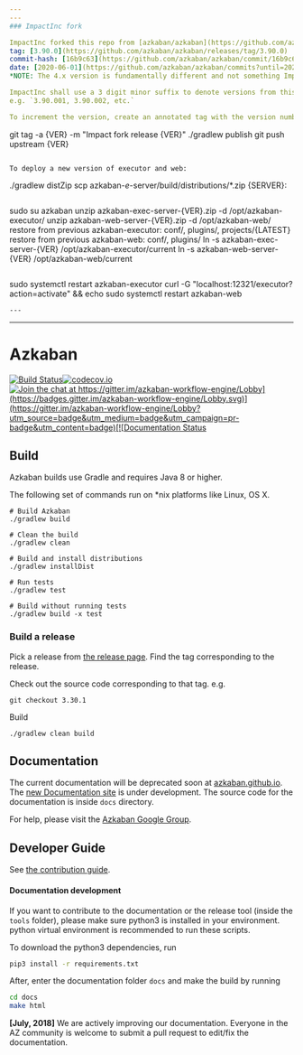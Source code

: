 ```yaml
---
---
### ImpactInc fork

ImpactInc forked this repo from [azkaban/azkaban](https://github.com/azkaban/azkaban)
tag: [3.90.0](https://github.com/azkaban/azkaban/releases/tag/3.90.0)
commit-hash: [16b9c63](https://github.com/azkaban/azkaban/commit/16b9c637cb1ba98932da7e1f69b2f93e7882b723)
date: [2020-06-01](https://github.com/azkaban/azkaban/commits?until=2020-06-01)   
*NOTE: The 4.x version is fundamentally different and not something ImpactInc wants.*

ImpactInc shall use a 3 digit minor suffix to denote versions from this point forward.   
e.g. `3.90.001, 3.90.002, etc.`

To increment the version, create an annotated tag with the version number.
```
git tag -a {VER} -m "Impact fork release {VER}"
./gradlew publish
git push upstream {VER}
```

To deploy a new version of executor and web:
```
./gradlew distZip
scp azkaban-*e*-server/build/distributions/*.zip {SERVER}:
```   
```
sudo su azkaban
unzip azkaban-exec-server-{VER}.zip -d /opt/azkaban-executor/
unzip azkaban-web-server-{VER}.zip -d /opt/azkaban-web/
restore from previous azkaban-executor: conf/, plugins/, projects/{LATEST} 
restore from previous azkaban-web: conf/, plugins/
ln -s azkaban-exec-server-{VER} /opt/azkaban-executor/current
ln -s azkaban-web-server-{VER} /opt/azkaban-web/current
```
```
sudo systemctl restart azkaban-executor
curl -G "localhost:12321/executor?action=activate" && echo
sudo systemctl restart azkaban-web
```
---   
```

---
# Azkaban 

[![Build Status](http://img.shields.io/travis/azkaban/azkaban.svg?style=flat)](https://travis-ci.org/azkaban/azkaban)[![codecov.io](https://codecov.io/github/azkaban/azkaban/branch/master/graph/badge.svg)](https://codecov.io/github/azkaban/azkaban)[![Join the chat at https://gitter.im/azkaban-workflow-engine/Lobby](https://badges.gitter.im/azkaban-workflow-engine/Lobby.svg)](https://gitter.im/azkaban-workflow-engine/Lobby?utm_source=badge&utm_medium=badge&utm_campaign=pr-badge&utm_content=badge)[![Documentation Status](https://readthedocs.org/projects/azkaban/badge/?version=latest)](http://azkaban.readthedocs.org/en/latest/?badge=latest)


## Build
Azkaban builds use Gradle and requires Java 8 or higher.

The following set of commands run on *nix platforms like Linux, OS X.

```
# Build Azkaban
./gradlew build

# Clean the build
./gradlew clean

# Build and install distributions
./gradlew installDist

# Run tests
./gradlew test

# Build without running tests
./gradlew build -x test
```

### Build a release

Pick a release from [the release page](https://github.com/azkaban/azkaban/releases). 
Find the tag corresponding to the release.

Check out the source code corresponding to that tag.
e.g.

`
git checkout 3.30.1
`

Build 
```
./gradlew clean build
```

## Documentation

The current documentation will be deprecated soon at [azkaban.github.io](http://azkaban.github.io). 
The [new Documentation site](https://azkaban.readthedocs.io/en/latest/) is under development.
The source code for the documentation is inside `docs` directory.

For help, please visit the [Azkaban Google Group](https://groups.google.com/forum/?fromgroups#!forum/azkaban-dev).

## Developer Guide

See [the contribution guide](https://github.com/azkaban/azkaban/blob/master/CONTRIBUTING.md).

#### Documentation development

If you want to contribute to the documentation or the release tool (inside the `tools` folder), 
please make sure python3 is installed in your environment. python virtual environment is recommended to run these scripts.

To download the python3 dependencies, run 

```bash
pip3 install -r requirements.txt
```
After, enter the documentation folder `docs` and make the build by running
```bash
cd docs
make html
```


**[July, 2018]** We are actively improving our documentation. Everyone in the AZ community is 
welcome to submit a pull request to edit/fix the documentation.
